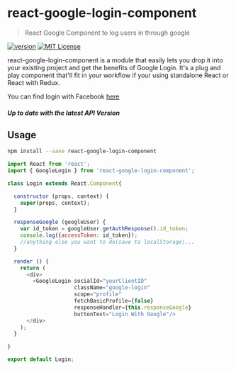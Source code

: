 # react-google-login-component
> React Google Component to log users in through google

[![version](https://img.shields.io/npm/v/react-google-login-component.svg?style=flat-square)](http://npm.im/react-google-login-component)
[![MIT License](https://img.shields.io/npm/l/react-google-login-component.svg?style=flat-square)](http://opensource.org/licenses/MIT)

react-google-login-component is a module that easily lets you drop it into
your existing project and get the benefits of Google Login. It's a plug and
play component that'll fit in your workflow if your using standalone React or
React with Redux.

You can find login with Facebook [here](https://github.com/kennetpostigo/react-facebook-login-component)

##### Up to date with the latest API Version

## Usage
```bash
npm install --save react-google-login-component
```
```js
import React from 'react';
import { GoogleLogin } from 'react-google-login-component';

class Login extends React.Component{

  constructor (props, context) {
    super(props, context);
  }

  responseGoogle (googleUser) {
    var id_token = googleUser.getAuthResponse().id_token;
    console.log({accessToken: id_token});
    //anything else you want to do(save to localStorage)...
  }

  render () {
    return (
      <div>
        <GoogleLogin socialId="yourClientID"
                     className="google-login"
                     scope="profile"
                     fetchBasicProfile={false}
                     responseHandler={this.responseGoogle}
                     buttonText="Login With Google"/>
      </div>
    );
  }

}

export default Login;

```
